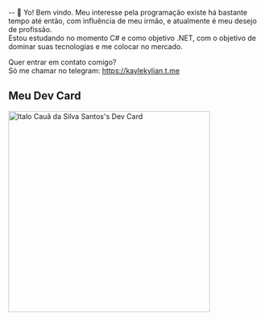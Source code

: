 -- 👋 Yo! Bem vindo.
Meu interesse pela programação existe há bastante tempo até então, com influência de meu irmão, e atualmente é meu desejo de profissão.  
Estou estudando no momento C# e como objetivo .NET, com o objetivo de dominar suas tecnologias e me colocar no mercado.

Quer entrar em contato comigo?  
Só me chamar no telegram: https://kaylekylian.t.me

Meu Dev Card
---
<a href="https://app.daily.dev/KayleKylian"><img src="https://api.daily.dev/devcards/ad7e1aabd8b942229bcb9c5d669db19e.png?r=bu3" width="400" alt="Italo Cauã da Silva Santos's Dev Card"/></a>